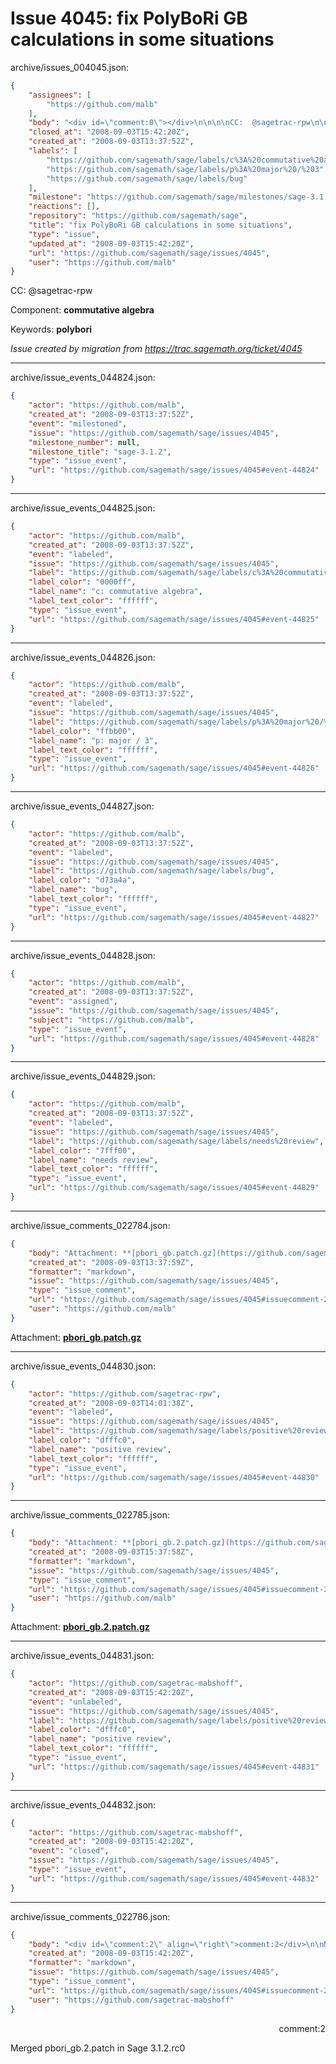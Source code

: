 # Issue 4045: fix PolyBoRi GB calculations in some situations

archive/issues_004045.json:
```json
{
    "assignees": [
        "https://github.com/malb"
    ],
    "body": "<div id=\"comment:0\"></div>\n\n\n\nCC:  @sagetrac-rpw\n\nComponent: **commutative algebra**\n\nKeywords: **polybori**\n\n_Issue created by migration from https://trac.sagemath.org/ticket/4045_\n\n",
    "closed_at": "2008-09-03T15:42:20Z",
    "created_at": "2008-09-03T13:37:52Z",
    "labels": [
        "https://github.com/sagemath/sage/labels/c%3A%20commutative%20algebra",
        "https://github.com/sagemath/sage/labels/p%3A%20major%20/%203",
        "https://github.com/sagemath/sage/labels/bug"
    ],
    "milestone": "https://github.com/sagemath/sage/milestones/sage-3.1.2",
    "reactions": [],
    "repository": "https://github.com/sagemath/sage",
    "title": "fix PolyBoRi GB calculations in some situations",
    "type": "issue",
    "updated_at": "2008-09-03T15:42:20Z",
    "url": "https://github.com/sagemath/sage/issues/4045",
    "user": "https://github.com/malb"
}
```
<div id="comment:0"></div>



CC:  @sagetrac-rpw

Component: **commutative algebra**

Keywords: **polybori**

_Issue created by migration from https://trac.sagemath.org/ticket/4045_





---

archive/issue_events_044824.json:
```json
{
    "actor": "https://github.com/malb",
    "created_at": "2008-09-03T13:37:52Z",
    "event": "milestoned",
    "issue": "https://github.com/sagemath/sage/issues/4045",
    "milestone_number": null,
    "milestone_title": "sage-3.1.2",
    "type": "issue_event",
    "url": "https://github.com/sagemath/sage/issues/4045#event-44824"
}
```



---

archive/issue_events_044825.json:
```json
{
    "actor": "https://github.com/malb",
    "created_at": "2008-09-03T13:37:52Z",
    "event": "labeled",
    "issue": "https://github.com/sagemath/sage/issues/4045",
    "label": "https://github.com/sagemath/sage/labels/c%3A%20commutative%20algebra",
    "label_color": "0000ff",
    "label_name": "c: commutative algebra",
    "label_text_color": "ffffff",
    "type": "issue_event",
    "url": "https://github.com/sagemath/sage/issues/4045#event-44825"
}
```



---

archive/issue_events_044826.json:
```json
{
    "actor": "https://github.com/malb",
    "created_at": "2008-09-03T13:37:52Z",
    "event": "labeled",
    "issue": "https://github.com/sagemath/sage/issues/4045",
    "label": "https://github.com/sagemath/sage/labels/p%3A%20major%20/%203",
    "label_color": "ffbb00",
    "label_name": "p: major / 3",
    "label_text_color": "ffffff",
    "type": "issue_event",
    "url": "https://github.com/sagemath/sage/issues/4045#event-44826"
}
```



---

archive/issue_events_044827.json:
```json
{
    "actor": "https://github.com/malb",
    "created_at": "2008-09-03T13:37:52Z",
    "event": "labeled",
    "issue": "https://github.com/sagemath/sage/issues/4045",
    "label": "https://github.com/sagemath/sage/labels/bug",
    "label_color": "d73a4a",
    "label_name": "bug",
    "label_text_color": "ffffff",
    "type": "issue_event",
    "url": "https://github.com/sagemath/sage/issues/4045#event-44827"
}
```



---

archive/issue_events_044828.json:
```json
{
    "actor": "https://github.com/malb",
    "created_at": "2008-09-03T13:37:52Z",
    "event": "assigned",
    "issue": "https://github.com/sagemath/sage/issues/4045",
    "subject": "https://github.com/malb",
    "type": "issue_event",
    "url": "https://github.com/sagemath/sage/issues/4045#event-44828"
}
```



---

archive/issue_events_044829.json:
```json
{
    "actor": "https://github.com/malb",
    "created_at": "2008-09-03T13:37:52Z",
    "event": "labeled",
    "issue": "https://github.com/sagemath/sage/issues/4045",
    "label": "https://github.com/sagemath/sage/labels/needs%20review",
    "label_color": "7fff00",
    "label_name": "needs review",
    "label_text_color": "ffffff",
    "type": "issue_event",
    "url": "https://github.com/sagemath/sage/issues/4045#event-44829"
}
```



---

archive/issue_comments_022784.json:
```json
{
    "body": "Attachment: **[pbori_gb.patch.gz](https://github.com/sagemath/sage/files/ticket4045/pbori_gb.patch.gz)**",
    "created_at": "2008-09-03T13:37:59Z",
    "formatter": "markdown",
    "issue": "https://github.com/sagemath/sage/issues/4045",
    "type": "issue_comment",
    "url": "https://github.com/sagemath/sage/issues/4045#issuecomment-22784",
    "user": "https://github.com/malb"
}
```

Attachment: **[pbori_gb.patch.gz](https://github.com/sagemath/sage/files/ticket4045/pbori_gb.patch.gz)**



---

archive/issue_events_044830.json:
```json
{
    "actor": "https://github.com/sagetrac-rpw",
    "created_at": "2008-09-03T14:01:38Z",
    "event": "labeled",
    "issue": "https://github.com/sagemath/sage/issues/4045",
    "label": "https://github.com/sagemath/sage/labels/positive%20review",
    "label_color": "dfffc0",
    "label_name": "positive review",
    "label_text_color": "ffffff",
    "type": "issue_event",
    "url": "https://github.com/sagemath/sage/issues/4045#event-44830"
}
```



---

archive/issue_comments_022785.json:
```json
{
    "body": "Attachment: **[pbori_gb.2.patch.gz](https://github.com/sagemath/sage/files/ticket4045/pbori_gb.2.patch.gz)**",
    "created_at": "2008-09-03T15:37:58Z",
    "formatter": "markdown",
    "issue": "https://github.com/sagemath/sage/issues/4045",
    "type": "issue_comment",
    "url": "https://github.com/sagemath/sage/issues/4045#issuecomment-22785",
    "user": "https://github.com/malb"
}
```

Attachment: **[pbori_gb.2.patch.gz](https://github.com/sagemath/sage/files/ticket4045/pbori_gb.2.patch.gz)**



---

archive/issue_events_044831.json:
```json
{
    "actor": "https://github.com/sagetrac-mabshoff",
    "created_at": "2008-09-03T15:42:20Z",
    "event": "unlabeled",
    "issue": "https://github.com/sagemath/sage/issues/4045",
    "label": "https://github.com/sagemath/sage/labels/positive%20review",
    "label_color": "dfffc0",
    "label_name": "positive review",
    "label_text_color": "ffffff",
    "type": "issue_event",
    "url": "https://github.com/sagemath/sage/issues/4045#event-44831"
}
```



---

archive/issue_events_044832.json:
```json
{
    "actor": "https://github.com/sagetrac-mabshoff",
    "created_at": "2008-09-03T15:42:20Z",
    "event": "closed",
    "issue": "https://github.com/sagemath/sage/issues/4045",
    "type": "issue_event",
    "url": "https://github.com/sagemath/sage/issues/4045#event-44832"
}
```



---

archive/issue_comments_022786.json:
```json
{
    "body": "<div id=\"comment:2\" align=\"right\">comment:2</div>\n\nMerged pbori_gb.2.patch in Sage 3.1.2.rc0",
    "created_at": "2008-09-03T15:42:20Z",
    "formatter": "markdown",
    "issue": "https://github.com/sagemath/sage/issues/4045",
    "type": "issue_comment",
    "url": "https://github.com/sagemath/sage/issues/4045#issuecomment-22786",
    "user": "https://github.com/sagetrac-mabshoff"
}
```

<div id="comment:2" align="right">comment:2</div>

Merged pbori_gb.2.patch in Sage 3.1.2.rc0
